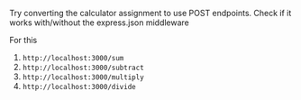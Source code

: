 Try converting the calculator assignment to use POST endpoints. Check if it works with/without the express.json middleware

For this
1. `http://localhost:3000/sum`
2. `http://localhost:3000/subtract`
3. `http://localhost:3000/multiply`
4. `http://localhost:3000/divide`